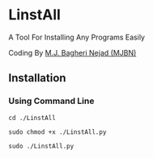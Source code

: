 # LinstAll
A Tool For Installing Any Programs Easily

Coding By <a href="https:mjbn.ir" class="text-decoration: none">M.J. Bagheri Nejad (MJBN)</a>

<h2>Installation</h2>
<h3>Using Command Line</h3>

    cd ./LinstAll
    
    sudo chmod +x ./LinstAll.py
    
    sudo ./LinstAll.py
